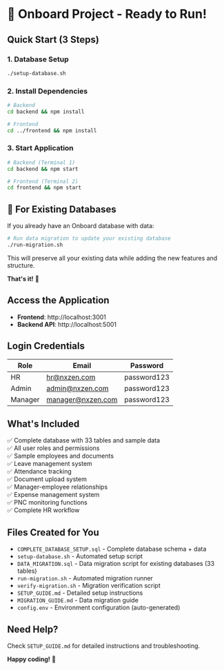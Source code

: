 # 🚀 Onboard Project - Ready to Run!

## Quick Start (3 Steps)

### 1. Database Setup

```bash
./setup-database.sh
```

### 2. Install Dependencies

```bash
# Backend
cd backend && npm install

# Frontend
cd ../frontend && npm install
```

### 3. Start Application

```bash
# Backend (Terminal 1)
cd backend && npm start

# Frontend (Terminal 2)
cd frontend && npm start
```

## 🔄 For Existing Databases

If you already have an Onboard database with data:

```bash
# Run data migration to update your existing database
./run-migration.sh
```

This will preserve all your existing data while adding the new features and structure.

**That's it!** 🎉

## Access the Application

- **Frontend**: http://localhost:3001
- **Backend API**: http://localhost:5001

## Login Credentials

| Role    | Email             | Password    |
| ------- | ----------------- | ----------- |
| HR      | hr@nxzen.com      | password123 |
| Admin   | admin@nxzen.com   | password123 |
| Manager | manager@nxzen.com | password123 |

## What's Included

✅ Complete database with 33 tables and sample data  
✅ All user roles and permissions  
✅ Sample employees and documents  
✅ Leave management system  
✅ Attendance tracking  
✅ Document upload system  
✅ Manager-employee relationships  
✅ Expense management system  
✅ PNC monitoring functions  
✅ Complete HR workflow

## Files Created for You

- `COMPLETE_DATABASE_SETUP.sql` - Complete database schema + data
- `setup-database.sh` - Automated setup script
- `DATA_MIGRATION.sql` - Data migration script for existing databases (33 tables)
- `run-migration.sh` - Automated migration runner
- `verify-migration.sh` - Migration verification script
- `SETUP_GUIDE.md` - Detailed setup instructions
- `MIGRATION_GUIDE.md` - Data migration guide
- `config.env` - Environment configuration (auto-generated)

## Need Help?

Check `SETUP_GUIDE.md` for detailed instructions and troubleshooting.

**Happy coding!** 🚀
